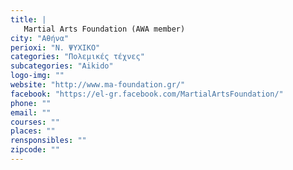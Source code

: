 ```yaml
---
title: |
   Martial Arts Foundation (AWA member)
city: "Αθήνα"
perioxi: "Ν. ΨΥΧΙΚΟ"
categories: "Πολεμικές τέχνες"
subcategories: "Aikido"
logo-img: ""
website: "http://www.ma-foundation.gr/"
facebook: "https://el-gr.facebook.com/MartialArtsFoundation/"
phone: ""
email: ""
courses: ""
places: ""
rensponsibles: ""
zipcode: ""
---
```




